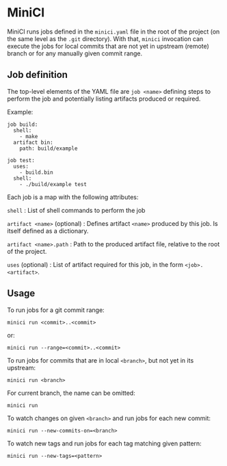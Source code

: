 MiniCI
======

MiniCI runs jobs defined in the `minici.yaml` file in the root of the project
(on the same level as the `.git` directory). With that, `minici` invocation can
execute the jobs for local commits that are not yet in upstream (remote) branch
or for any manually given commit range.


Job definition
--------------

The top-level elements of the YAML file are `job <name>` defining steps to
perform the job and potentially listing artifacts produced or required.

Example:

```
job build:
  shell:
    - make
  artifact bin:
    path: build/example

job test:
  uses:
    - build.bin
  shell:
    - ./build/example test
```

Each job is a map with the following attributes:

`shell`
: List of shell commands to perform the job

`artifact <name>` (optional)
: Defines artifact `<name>` produced by this job. Is itself defined as a dictionary.

`artifact <name>.path`
: Path to the produced artifact file, relative to the root of the project.

`uses` (optional)
: List of artifact required for this job, in the form `<job>.<artifact>`.


Usage
-----

To run jobs for a git commit range:
```
minici run <commit>..<commit>
```

or:
```
minici run --range=<commit>..<commit>
```

To run jobs for commits that are in local `<branch>`, but not yet in its upstream:
```
minici run <branch>
```

For current branch, the name can be omitted:
```
minici run
```

To watch changes on given `<branch>` and run jobs for each new commit:
```
minici run --new-commits-on=<branch>
```

To watch new tags and run jobs for each tag matching given pattern:
```
minici run --new-tags=<pattern>
```
